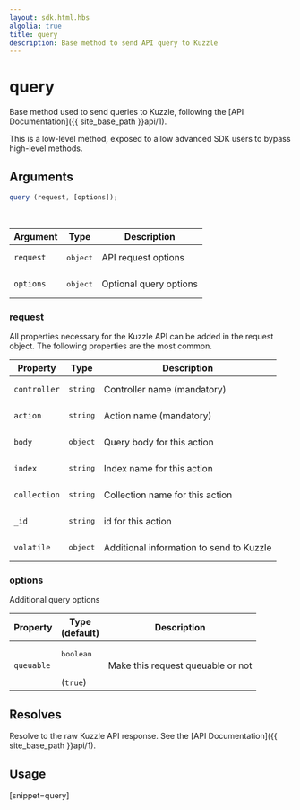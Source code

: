 ```yaml
---
layout: sdk.html.hbs
algolia: true
title: query
description: Base method to send API query to Kuzzle
---
```



# query

Base method used to send queries to Kuzzle, following the [API Documentation]({{ site_base_path }}api/1).

<div class="alert alert-warning">
This is a low-level method, exposed to allow advanced SDK users to bypass high-level methods.
</div>

## Arguments

```javascript
query (request, [options]);
```

<br/>

| Argument  | Type   | Description            |
| -------------- | --------- | ------------- |
| `request` | <pre>object</pre> | API request options    |
| `options` | <pre>object</pre> | Optional query options |

### request

All properties necessary for the Kuzzle API can be added in the request object.
The following properties are the most common.

| Property     | Type   | Description                               |
| -------------- | --------- | ------------- |
| `controller` | <pre>string</pre> | Controller name (mandatory)               |
| `action`     | <pre>string</pre> | Action name (mandatory)                   |
| `body`       | <pre>object</pre> | Query body for this action                |
| `index`      | <pre>string</pre> | Index name for this action                |
| `collection` | <pre>string</pre> | Collection name for this action           |
| `_id`        | <pre>string</pre> | id for this action                        |
| `volatile`   | <pre>object</pre> | Additional information to send to Kuzzle |

### options

Additional query options

| Property     | Type<br/>(default)    | Description   |
| -------------- | --------- | ------------- |
| `queuable` | <pre>boolean</pre><br/>(`true`) | Make this request queuable or not |

## Resolves

Resolve to the raw Kuzzle API response. See the [API Documentation]({{ site_base_path }}api/1).

## Usage

[snippet=query]
